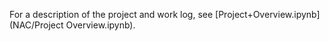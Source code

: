 For a description of the project and work log, see [Project+Overview.ipynb](NAC/Project Overview.ipynb).